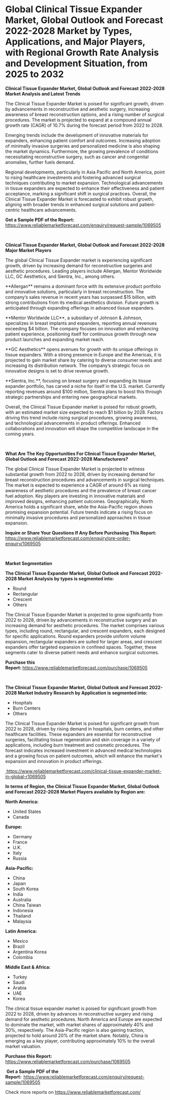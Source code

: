 <p><h1>Global Clinical Tissue Expander Market, Global Outlook and Forecast 2022-2028 Market by Types, Applications, and Major Players, with Regional Growth Rate Analysis and Development Situation, from 2025 to 2032</h1></p><p><strong>Clinical Tissue Expander Market, Global Outlook and Forecast 2022-2028 Market Analysis and Latest Trends</strong></p>
<p><p>The Clinical Tissue Expander Market is poised for significant growth, driven by advancements in reconstructive and aesthetic surgery, increasing awareness of breast reconstruction options, and a rising number of surgical procedures. The market is projected to expand at a compound annual growth rate (CAGR) of 10.7% during the forecast period from 2022 to 2028. </p><p>Emerging trends include the development of innovative materials for expanders, enhancing patient comfort and outcomes. Increasing adoption of minimally invasive surgeries and personalized medicine is also shaping the market dynamics. Furthermore, the growing prevalence of conditions necessitating reconstructive surgery, such as cancer and congenital anomalies, further fuels demand.</p><p>Regional developments, particularly in Asia Pacific and North America, point to rising healthcare investments and fostering advanced surgical techniques contributing to market expansion. Technological advancements in tissue expanders are expected to enhance their effectiveness and patient acceptance, marking a significant shift in surgical practices. Overall, the Clinical Tissue Expander Market is forecasted to exhibit robust growth, aligning with broader trends in enhanced surgical solutions and patient-centric healthcare advancements.</p></p>
<p><strong>Get a Sample PDF of the Report:&nbsp;</strong> <a href="https://www.reliablemarketforecast.com/enquiry/request-sample/1069505?utm_campaign=3050&utm_medium=2&utm_source=Github&utm_content=ia&utm_term=21032025&utm_id=clinical-tissue-expander-market-global-outlook-and-forecast-2022-2028">https://www.reliablemarketforecast.com/enquiry/request-sample/1069505</a></p>
<p>&nbsp;</p>
<p><strong>Clinical Tissue Expander Market, Global Outlook and Forecast 2022-2028 Major Market Players</strong></p>
<p><p>The global Clinical Tissue Expander market is experiencing significant growth, driven by increasing demand for reconstructive surgeries and aesthetic procedures. Leading players include Allergan, Mentor Worldwide LLC, GC Aesthetics, and Sientra, Inc., among others.</p><p>**Allergan** remains a dominant force with its extensive product portfolio and innovative solutions, particularly in breast reconstruction. The company’s sales revenue in recent years has surpassed $15 billion, with strong contributions from its medical aesthetics division. Future growth is anticipated through expanding offerings in advanced tissue expanders.</p><p>**Mentor Worldwide LLC**, a subsidiary of Johnson & Johnson, specializes in breast implants and expanders, reporting annual revenues exceeding $4 billion. The company focuses on innovation and enhancing patient experience, positioning itself for continuous growth through new product launches and expanding market reach.</p><p>**GC Aesthetics** opens avenues for growth with its unique offerings in tissue expanders. With a strong presence in Europe and the Americas, it is projected to gain market share by catering to diverse consumer needs and increasing its distribution network. The company’s strategic focus on innovative designs is set to drive revenue growth.</p><p>**Sientra, Inc.**, focusing on breast surgery and expanding its tissue expander portfolio, has carved a niche for itself in the U.S. market. Currently reporting revenues around $100 million, Sientra plans to boost this through strategic partnerships and entering new geographical markets.</p><p>Overall, the Clinical Tissue Expander market is poised for robust growth, with an estimated market size expected to reach $1 billion by 2028. Factors driving this trend include rising surgical procedures, growing awareness, and technological advancements in product offerings. Enhanced collaborations and innovation will shape the competitive landscape in the coming years.</p></p>
<p>&nbsp;</p>
<p><strong>What Are The Key Opportunities For Clinical Tissue Expander Market, Global Outlook and Forecast 2022-2028 Manufacturers?</strong></p>
<p><p>The global Clinical Tissue Expander Market is projected to witness substantial growth from 2022 to 2028, driven by increasing demand for breast reconstruction procedures and advancements in surgical techniques. The market is expected to experience a CAGR of around 6% as rising awareness of aesthetic procedures and the prevalence of breast cancer fuel adoption. Key players are investing in innovative materials and improved designs, enhancing patient outcomes. Geographically, North America holds a significant share, while the Asia-Pacific region shows promising expansion potential. Future trends indicate a rising focus on minimally invasive procedures and personalized approaches in tissue expansion.</p></p>
<p><strong>Inquire or Share Your Questions If Any Before Purchasing This Report:</strong> <a href="https://www.reliablemarketforecast.com/enquiry/pre-order-enquiry/1069505?utm_campaign=3050&utm_medium=2&utm_source=Github&utm_content=ia&utm_term=21032025&utm_id=clinical-tissue-expander-market-global-outlook-and-forecast-2022-2028">https://www.reliablemarketforecast.com/enquiry/pre-order-enquiry/1069505</a></p>
<p>&nbsp;</p>
<p><strong>Market Segmentation</strong></p>
<p><strong>The Clinical Tissue Expander Market, Global Outlook and Forecast 2022-2028 Market Analysis by types is segmented into:</strong></p>
<p><ul><li>Round</li><li>Rectangular</li><li>Crescent</li><li>Others</li></ul></p>
<p><p>The Clinical Tissue Expander Market is projected to grow significantly from 2022 to 2028, driven by advancements in reconstructive surgery and an increasing demand for aesthetic procedures. The market comprises various types, including round, rectangular, and crescent expanders, each designed for specific applications. Round expanders provide uniform volume expansion, rectangular expanders are suited for larger areas, and crescent expanders offer targeted expansion in confined spaces. Together, these segments cater to diverse patient needs and enhance surgical outcomes.</p></p>
<p><strong>Purchase this Report:&nbsp;</strong><a href="https://www.reliablemarketforecast.com/purchase/1069505?utm_campaign=3050&utm_medium=2&utm_source=Github&utm_content=ia&utm_term=21032025&utm_id=clinical-tissue-expander-market-global-outlook-and-forecast-2022-2028">https://www.reliablemarketforecast.com/purchase/1069505</a></p>
<p>&nbsp;</p>
<p><strong>The Clinical Tissue Expander Market, Global Outlook and Forecast 2022-2028 Market Industry Research by Application is segmented into:</strong></p>
<p><ul><li>Hospitals</li><li>Burn Centers</li><li>Others</li></ul></p>
<p><p>The Clinical Tissue Expander Market is poised for significant growth from 2022 to 2028, driven by rising demand in hospitals, burn centers, and other healthcare facilities. These expanders are essential for reconstructive surgeries, facilitating tissue regeneration and skin coverage in a variety of applications, including burn treatment and cosmetic procedures. The forecast indicates increased investment in advanced medical technologies and a growing focus on patient outcomes, which will enhance the market's expansion and innovation in product offerings.</p></p>
<p><a href="https://www.reliablemarketforecast.com/clinical-tissue-expander-market-in-global-r1069505?utm_campaign=3050&utm_medium=2&utm_source=Github&utm_content=ia&utm_term=21032025&utm_id=clinical-tissue-expander-market-global-outlook-and-forecast-2022-2028">&nbsp;https://www.reliablemarketforecast.com/clinical-tissue-expander-market-in-global-r1069505</a></p>
<p><strong>In terms of Region, the Clinical Tissue Expander Market, Global Outlook and Forecast 2022-2028 Market Players available by Region are:</strong></p>
<p>
    <p> <strong> North America: </strong>
        <ul>
            <li>United States</li>
            <li>Canada</li>
        </ul>
        </p> 
    <p> <strong> Europe: </strong>
        <ul>
            <li>Germany</li>
            <li>France</li>
            <li>U.K.</li>
            <li>Italy</li>
            <li>Russia</li>
        </ul>
        </p> 
    <p> <strong> Asia-Pacific: </strong>
        <ul>
            <li>China</li>
            <li>Japan</li>
            <li>South Korea</li>
            <li>India</li>
            <li>Australia</li>
            <li>China Taiwan</li>
            <li>Indonesia</li>
            <li>Thailand</li>
            <li>Malaysia</li>
        </ul>
        </p> 
    <p> <strong> Latin America: </strong>
        <ul>
            <li>Mexico</li>
            <li>Brazil</li>
            <li>Argentina Korea</li>
            <li>Colombia</li>
        </ul>
        </p> 
    <p> <strong> Middle East & Africa: </strong>
        <ul>
            <li>Turkey</li>
            <li>Saudi</li>
            <li>Arabia</li>
            <li>UAE</li>
            <li>Korea</li>
        </ul>
    </p>
    </p>
<p><p>The clinical tissue expander market is poised for significant growth from 2022 to 2028, driven by advances in reconstructive surgery and rising demand for aesthetic procedures. North America and Europe are expected to dominate the market, with market shares of approximately 40% and 30%, respectively. The Asia-Pacific region is also gaining traction, projected to hold around 20% of the market share. Notably, China is emerging as a key player, contributing approximately 10% to the overall market valuation.</p></p>
<p><strong>Purchase this Report: </strong><a href="https://www.reliablemarketforecast.com/purchase/1069505?utm_campaign=3050&utm_medium=2&utm_source=Github&utm_content=ia&utm_term=21032025&utm_id=clinical-tissue-expander-market-global-outlook-and-forecast-2022-2028">https://www.reliablemarketforecast.com/purchase/1069505</a></p>
<p>&nbsp;<strong>Get a Sample PDF of the Report:&nbsp;&nbsp;</strong><a href="https://www.reliablemarketforecast.com/enquiry/request-sample/1069505?utm_campaign=3050&utm_medium=2&utm_source=Github&utm_content=ia&utm_term=21032025&utm_id=clinical-tissue-expander-market-global-outlook-and-forecast-2022-2028">https://www.reliablemarketforecast.com/enquiry/request-sample/1069505</a></p>
<p><strong></strong></p>
<p>Check more reports on <a href="https://www.reliablemarketforecast.com/?utm_campaign=3050&utm_medium=2&utm_source=Github&utm_content=ia&utm_term=21032025&utm_id=clinical-tissue-expander-market-global-outlook-and-forecast-2022-2028">https://www.reliablemarketforecast.com/</a></p>